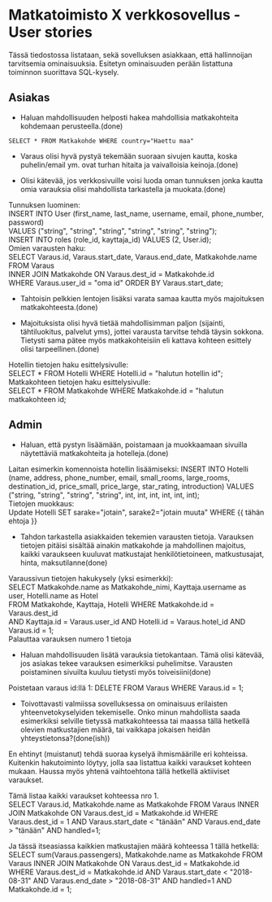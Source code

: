 <h1> Matkatoimisto X verkkosovellus - User stories </h1>

Tässä tiedostossa listataan, sekä sovelluksen asiakkaan, että hallinnoijan tarvitsemia ominaisuuksia. Esitetyn ominaisuuden perään listattuna toiminnon suorittava SQL-kysely.

<h2> Asiakas </h2>

* Haluan mahdollisuuden helposti hakea mahdollisia matkakohteita kohdemaan perusteella.(done)
```
SELECT * FROM Matkakohde WHERE country="Haettu maa"
```
* Varaus olisi hyvä pystyä tekemään suoraan sivujen kautta, koska puhelin/email ym. ovat turhan hitaita ja vaivalloisia keinoja.(done) 

* Olisi kätevää, jos verkkosivuille voisi luoda oman tunnuksen jonka kautta omia varauksia olisi mahdollista tarkastella ja muokata.(done) 

Tunnuksen luominen:  
INSERT INTO User (first_name, last_name, username, email, phone_number, password)   
VALUES ("string", "string", "string", "string", "string", "string");  
INSERT INTO roles (role_id, kayttaja_id) VALUES (2, User.id);  
Omien varausten haku:  
SELECT Varaus.id, Varaus.start_date, Varaus.end_date, Matkakohde.name FROM Varaus  
INNER JOIN Matkakohde ON Varaus.dest_id = Matkakohde.id  
WHERE Varaus.user_id = "oma id" ORDER BY Varaus.start_date;  

* Tahtoisin pelkkien lentojen lisäksi varata samaa kautta myös majoituksen matkakohteesta.(done)

* Majoituksista olisi hyvä tietää mahdollisimman paljon (sijainti, tähtiluokitus, palvelut yms), jottei varausta tarvitse tehdä täysin sokkona. Tietysti sama pätee myös matkakohteisiin eli kattava kohteen esittely olisi tarpeellinen.(done) 

Hotellin tietojen haku esittelysivulle:  
SELECT * FROM Hotelli WHERE Hotelli.id = "halutun hotellin id";  
Matkakohteen tietojen haku esittelysivulle:  
SELECT * FROM Matkakohde WHERE Matkakohde.id = "halutun matkakohteen id;  


<h2> Admin </h2>

* Haluan, että pystyn lisäämään, poistamaan ja muokkaamaan sivuilla näytettäviä matkakohteita ja hotelleja.(done)

Laitan esimerkin komennoista hotellin lisäämiseksi:
INSERT INTO Hotelli (name, address, phone_number, email, small_rooms, large_rooms, destination_id, price_small, price_large, star_rating, introduction) VALUES ("string, "string", "string", "string", int, int, int, int, int, int);  
Tietojen muokkaus:   
Update Hotelli SET sarake="jotain", sarake2="jotain muuta" WHERE {{ tähän ehtoja }}

* Tahdon tarkastella asiakkaiden tekemien varausten tietoja. Varauksen tietojen pitäisi sisältää ainakin matkakohde ja mahdollinen majoitus, kaikki varaukseen kuuluvat matkustajat henkilötietoineen, matkustusajat, hinta, maksutilanne(done)

Varaussivun tietojen hakukysely (yksi esimerkki):  
SELECT Matkakohde.name as Matkakohde_nimi, Kayttaja.username as user, Hotelli.name as Hotel  
FROM Matkakohde, Kayttaja, Hotelli WHERE Matkakohde.id = Varaus.dest_id  
AND Kayttaja.id = Varaus.user_id AND Hotelli.id = Varaus.hotel_id AND Varaus.id = 1;  
Palauttaa varauksen numero 1 tietoja

* Haluan mahdollisuuden lisätä varauksia tietokantaan. Tämä olisi kätevää, jos asiakas tekee varauksen esimerkiksi puhelimitse. Varausten poistaminen sivuilta kuuluu tietysti myös toiveisiini(done)

Poistetaan varaus id:llä 1:
DELETE FROM Varaus WHERE Varaus.id = 1;

* Toivottavasti valmiissa sovelluksessa on ominaisuus erilaisten yhteenvetokyselyiden tekemiselle. Onko minun mahdollista saada esimerkiksi selville tietyssä matkakohteessa tai maassa tällä hetkellä olevien matkustajien määrä, tai vaikkapa jokaisen heidän yhteystietonsa?(done(ish)) 

En ehtinyt (muistanut) tehdä suoraa kyselyä ihmismäärille eri kohteissa. Kuitenkin hakutoiminto löytyy, jolla saa listattua kaikki varaukset kohteen mukaan. Haussa myös yhtenä vaihtoehtona tällä hetkellä aktiiviset varaukset. 

Tämä listaa kaikki varaukset kohteessa nro 1.  
SELECT Varaus.id, Matkakohde.name as Matkakohde FROM Varaus INNER JOIN Matkakohde ON Varaus.dest_id = Matkakohde.id WHERE Varaus.dest_id = 1 AND Varaus.start_date < "tänään" AND Varaus.end_date > "tänään" AND handled=1;

Ja tässä itseasiassa kaikkien matkustajien määrä kohteessa 1 tällä hetkellä:  
SELECT sum(Varaus.passengers), Matkakohde.name as Matkakohde FROM Varaus 
INNER JOIN Matkakohde ON Varaus.dest_id = Matkakohde.id 
WHERE Varaus.dest_id = Matkakohde.id AND Varaus.start_date < "2018-08-31" AND Varaus.end_date > "2018-08-31" 
AND handled=1 AND Matkakohde.id = 1;



